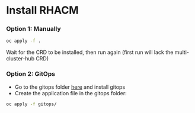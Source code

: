# Install RHACM

### Option 1: Manually

```bash
oc apply -f .
```

Wait for the CRD to be installed, then run again (first run will lack the multi-cluster-hub CRD)

### Option 2: GitOps

- Go to the gitops folder [here](../gitops) and install gitops
- Create the application file in the gitops folder:

```bash
oc apply -f gitops/
```
